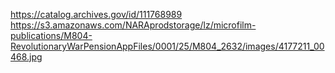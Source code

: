 https://catalog.archives.gov/id/111768989
https://s3.amazonaws.com/NARAprodstorage/lz/microfilm-publications/M804-RevolutionaryWarPensionAppFiles/0001/25/M804_2632/images/4177211_00468.jpg
